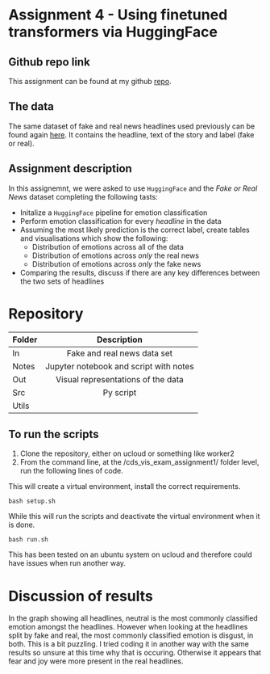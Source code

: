
# Assignment 4 - Using finetuned transformers via HuggingFace

## Github repo link

This assignment can be found at my github [repo](https://github.com/ameerwald/cds_lang_exam_assignment4). 

## The data
The same dataset of fake and real news headlines used previously can be found again [here](https://www.kaggle.com/datasets/jillanisofttech/fake-or-real-news). It contains the headline, text of the story and label (fake or real). 

## Assignment description

In this assignemnt, we were asked to use ```HuggingFace``` and the *Fake or Real News* dataset completing the following tasts:

- Initalize a ```HuggingFace``` pipeline for emotion classification
- Perform emotion classification for every *headline* in the data
- Assuming the most likely prediction is the correct label, create tables and visualisations which show the following:
  - Distribution of emotions across all of the data
  - Distribution of emotions across *only* the real news
  - Distribution of emotions across *only* the fake news
- Comparing the results, discuss if there are any key differences between the two sets of headlines


# Repository 

| Folder         | Description          
| ------------- |:-------------:
| In      | Fake and real news data set 
| Notes | Jupyter notebook and script with notes       
| Out  | Visual representations of the data   
| Src  | Py script 
| Utils  |        


## To run the scripts 

1. Clone the repository, either on ucloud or something like worker2
2. From the command line, at the /cds_vis_exam_assignment1/ folder level, run the following lines of code. 

This will create a virtual environment, install the correct requirements.
``` 
bash setup.sh
```
While this will run the scripts and deactivate the virtual environment when it is done. 
```
bash run.sh
```

This has been tested on an ubuntu system on ucloud and therefore could have issues when run another way.

# Discussion of results 
In the graph showing all headlines, neutral is the most commonly classified emotion amongst the headlines. However when looking at the headlines split by fake and real, the most commonly classified emotion is disgust, in both. This is a bit puzzling. I tried coding it in another way with the same results so unsure at this time why that is occuring. Otherwise it appears that fear and joy were more present in the real headlines. 




